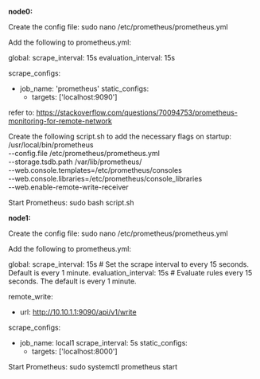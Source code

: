 **node0:**

Create the config file: sudo nano /etc/prometheus/prometheus.yml

Add the following to prometheus.yml:

global:
  scrape_interval: 15s
  evaluation_interval: 15s

scrape_configs:
  - job_name: 'prometheus'
    static_configs:
      - targets: ['localhost:9090']

refer to: https://stackoverflow.com/questions/70094753/prometheus-monitoring-for-remote-network 

Create the following script.sh to add the necessary flags on startup:
/usr/local/bin/prometheus \
 --config.file /etc/prometheus/prometheus.yml \
 --storage.tsdb.path /var/lib/prometheus/ \
 --web.console.templates=/etc/prometheus/consoles \
 --web.console.libraries=/etc/prometheus/console_libraries \
 --web.enable-remote-write-receiver

Start Prometheus: sudo bash script.sh 

**node1:**

Create the config file: sudo nano /etc/prometheus/prometheus.yml

Add the following to prometheus.yml:

global:
  scrape_interval:     15s # Set the scrape interval to every 15 seconds. Default is every 1 minute.
  evaluation_interval: 15s # Evaluate rules every 15 seconds. The default is every 1 minute.

remote_write:
  - url: http://10.10.1.1:9090/api/v1/write

scrape_configs:
  - job_name: local1
    scrape_interval: 5s
    static_configs:
      - targets: ['localhost:8000']

Start Prometheus: sudo systemctl prometheus start
